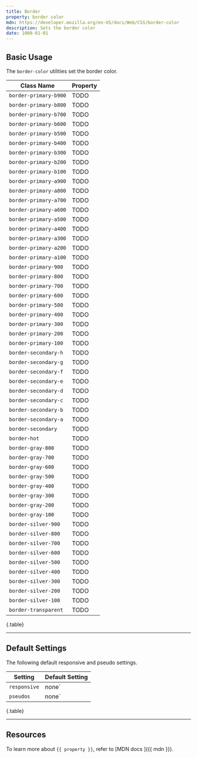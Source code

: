 ```yaml
---
title: Border
property: border color
mdn: https://developer.mozilla.org/en-US/docs/Web/CSS/border-color
description: Sets the border color
date: 1000-01-01
---
```


## Basic Usage

The `border-color` utilities set the border color.

| Class Name            | Property |
| --------------------- | -------- |
| `border-primary-b900` | TODO     |
| `border-primary-b800` | TODO     |
| `border-primary-b700` | TODO     |
| `border-primary-b600` | TODO     |
| `border-primary-b500` | TODO     |
| `border-primary-b400` | TODO     |
| `border-primary-b300` | TODO     |
| `border-primary-b200` | TODO     |
| `border-primary-b100` | TODO     |
| `border-primary-a900` | TODO     |
| `border-primary-a800` | TODO     |
| `border-primary-a700` | TODO     |
| `border-primary-a600` | TODO     |
| `border-primary-a500` | TODO     |
| `border-primary-a400` | TODO     |
| `border-primary-a300` | TODO     |
| `border-primary-a200` | TODO     |
| `border-primary-a100` | TODO     |
| `border-primary-900`  | TODO     |
| `border-primary-800`  | TODO     |
| `border-primary-700`  | TODO     |
| `border-primary-600`  | TODO     |
| `border-primary-500`  | TODO     |
| `border-primary-400`  | TODO     |
| `border-primary-300`  | TODO     |
| `border-primary-200`  | TODO     |
| `border-primary-100`  | TODO     |
| `border-secondary-h`  | TODO     |
| `border-secondary-g`  | TODO     |
| `border-secondary-f`  | TODO     |
| `border-secondary-e`  | TODO     |
| `border-secondary-d`  | TODO     |
| `border-secondary-c`  | TODO     |
| `border-secondary-b`  | TODO     |
| `border-secondary-a`  | TODO     |
| `border-secondary`    | TODO     |
| `border-hot`          | TODO     |
| `border-gray-800`     | TODO     |
| `border-gray-700`     | TODO     |
| `border-gray-600`     | TODO     |
| `border-gray-500`     | TODO     |
| `border-gray-400`     | TODO     |
| `border-gray-300`     | TODO     |
| `border-gray-200`     | TODO     |
| `border-gray-100`     | TODO     |
| `border-silver-900`   | TODO     |
| `border-silver-800`   | TODO     |
| `border-silver-700`   | TODO     |
| `border-silver-600`   | TODO     |
| `border-silver-500`   | TODO     |
| `border-silver-400`   | TODO     |
| `border-silver-300`   | TODO     |
| `border-silver-200`   | TODO     |
| `border-silver-100`   | TODO     |
| `border-transparent`  | TODO     |

{.table}

---

## Default Settings

The following default responsive and pseudo settings.

| Setting      | Default Setting |
| ------------ | --------------- |
| `responsive` | none`           |
| `pseudos`    | none`           |

{.table}

---

## Resources

To learn more about `{{ property }}`, refer to [MDN docs <i class="far fa-external-link ml-6"></i>]({{ mdn }}).
